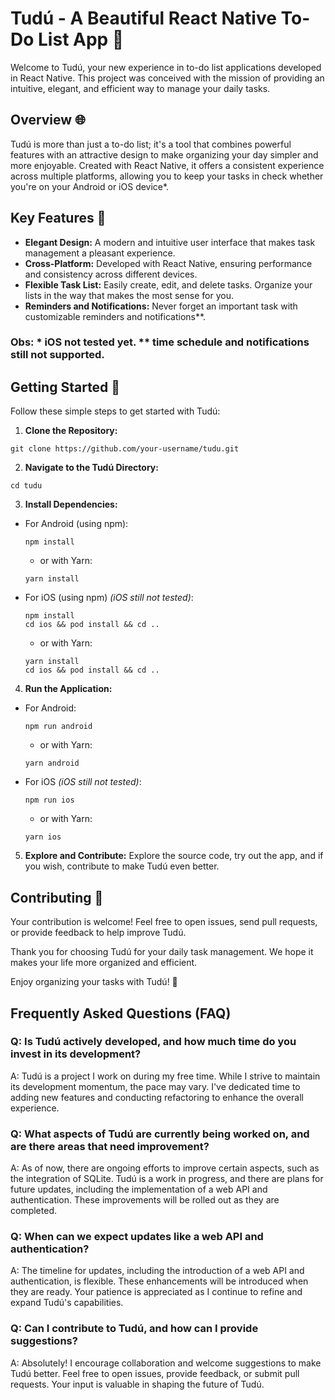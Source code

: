 # Tudú - A Beautiful React Native To-Do List App 🚀

Welcome to Tudú, your new experience in to-do list applications developed in React Native. This project was conceived with the mission of providing an intuitive, elegant, and efficient way to manage your daily tasks.

## Overview 🌐

Tudú is more than just a to-do list; it's a tool that combines powerful features with an attractive design to make organizing your day simpler and more enjoyable. Created with React Native, it offers a consistent experience across multiple platforms, allowing you to keep your tasks in check whether you're on your Android or iOS device*.

## Key Features 🎯

- **Elegant Design:** A modern and intuitive user interface that makes task management a pleasant experience.
- **Cross-Platform:** Developed with React Native, ensuring performance and consistency across different devices.
- **Flexible Task List:** Easily create, edit, and delete tasks. Organize your lists in the way that makes the most sense for you.
- **Reminders and Notifications:** Never forget an important task with customizable reminders and notifications**.

### **Obs: * iOS not tested yet. ** time schedule and notifications still not supported.**

## Getting Started 🚀

Follow these simple steps to get started with Tudú:

1. **Clone the Repository:**
```
git clone https://github.com/your-username/tudu.git
```
2. **Navigate to the Tudú Directory:**
```
cd tudu
```
3. **Install Dependencies:**

- For Android (using npm):
  ```
  npm install
  ```

  - or with Yarn:
  ```
  yarn install
  ```

- For iOS (using npm) _(iOS still not tested)_:
  ```
  npm install
  cd ios && pod install && cd ..
  ```

  - or with Yarn:
  ```
  yarn install
  cd ios && pod install && cd ..
  ```

4. **Run the Application:**

- For Android:
  ```
  npm run android
  ```

  - or with Yarn:
  ```
  yarn android
  ```

- For iOS _(iOS still not tested)_:
  ```
  npm run ios
  ```

  - or with Yarn:
  ```
  yarn ios
  ```

5. **Explore and Contribute:**
Explore the source code, try out the app, and if you wish, contribute to make Tudú even better.

## Contributing 🤝

Your contribution is welcome! Feel free to open issues, send pull requests, or provide feedback to help improve Tudú.

Thank you for choosing Tudú for your daily task management. We hope it makes your life more organized and efficient.

Enjoy organizing your tasks with Tudú! 📅

## Frequently Asked Questions (FAQ)

### Q: Is Tudú actively developed, and how much time do you invest in its development?

A: Tudú is a project I work on during my free time. While I strive to maintain its development momentum, the pace may vary. I've dedicated time to adding new features and conducting refactoring to enhance the overall experience.

### Q: What aspects of Tudú are currently being worked on, and are there areas that need improvement?

A: As of now, there are ongoing efforts to improve certain aspects, such as the integration of SQLite. Tudú is a work in progress, and there are plans for future updates, including the implementation of a web API and authentication. These improvements will be rolled out as they are completed.

### Q: When can we expect updates like a web API and authentication?

A: The timeline for updates, including the introduction of a web API and authentication, is flexible. These enhancements will be introduced when they are ready. Your patience is appreciated as I continue to refine and expand Tudú's capabilities.

### Q: Can I contribute to Tudú, and how can I provide suggestions?

A: Absolutely! I encourage collaboration and welcome suggestions to make Tudú better. Feel free to open issues, provide feedback, or submit pull requests. Your input is valuable in shaping the future of Tudú.

